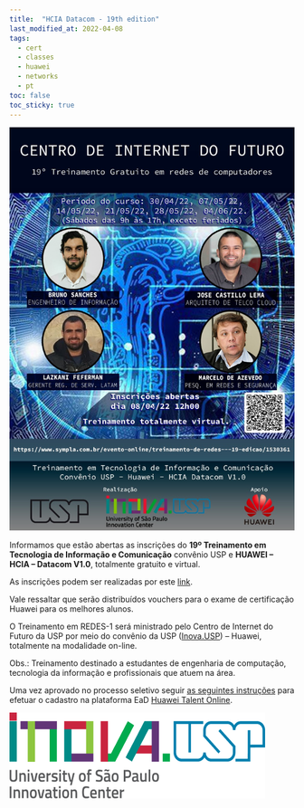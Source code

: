 ```yaml
---
title:  "HCIA Datacom - 19th edition"
last_modified_at: 2022-04-08
tags:
  - cert
  - classes
  - huawei
  - networks
  - pt
toc: false
toc_sticky: true
---
```


[![](/assets/images/posts/2022-04-08-hcia-19.jpeg)](https://www.sympla.com.br/treinamento-em-redes---19-edicao-copia__1543152)

Informamos que estão abertas as inscrições do **19º Treinamento em Tecnologia de Informação e Comunicação** convênio USP e **HUAWEI – HCIA – Datacom V1.0**, totalmente gratuito e virtual.

As inscrições podem ser realizadas por este [link](https://www.sympla.com.br/treinamento-em-redes---19-edicao-copia__1543152).

Vale ressaltar que serão distribuídos vouchers para o exame de certificação Huawei para os melhores alunos.

O Treinamento em REDES-1 será ministrado pelo Centro de Internet do Futuro da USP por meio do convênio da USP ([Inova.USP](https://inova.usp.br/)) – Huawei, totalmente na modalidade on-line.

Obs.: Treinamento destinado a estudantes de engenharia de computação, tecnologia da informação e profissionais que atuem na área.

Uma vez aprovado no processo seletivo seguir [as seguintes instruções](/haina-talent) para efetuar o cadastro na plataforma EaD [Huawei Talent Online](https://e.huawei.com/en/talent).

[![](/assets/images/posts/2021-03-26-hcia-15/2.png)](https://inova.usp.br/)
